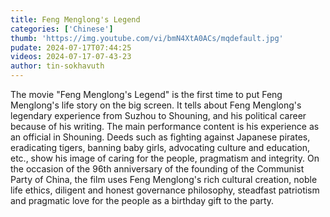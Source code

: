 ```yaml
---
title: Feng Menglong's Legend
categories: ['Chinese']
thumb: 'https://img.youtube.com/vi/bmN4XtA0ACs/mqdefault.jpg'
pudate: 2024-07-17T07:44:25
videos: 2024-07-17-07-43-23
author: tin-sokhavuth
---
```

The movie "Feng Menglong's Legend" is the first time to put Feng Menglong's life story on the big screen. It tells about Feng Menglong's legendary experience from Suzhou to Shouning, and his political career because of his writing. The main performance content is his experience as an official in Shouning. Deeds such as fighting against Japanese pirates, eradicating tigers, banning baby girls, advocating culture and education, etc., show his image of caring for the people, pragmatism and integrity. On the occasion of the 96th anniversary of the founding of the Communist Party of China, the film uses Feng Menglong's rich cultural creation, noble life ethics, diligent and honest governance philosophy, steadfast patriotism and pragmatic love for the people as a birthday gift to the party.